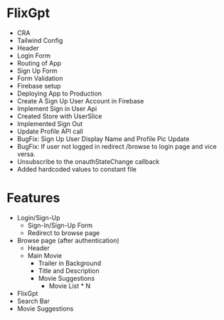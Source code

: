 # FlixGpt

- CRA
- Tailwind Config
- Header
- Login Form
- Routing of App
- Sign Up Form
- Form Validation
- Firebase setup
- Deploying App to Production
- Create A Sign Up User Account in Firebase
- Implement Sign in User Api
- Created Store with UserSlice
- Implemented Sign Out
- Update Profile API call
- BugFix: Sign Up User Display Name and Profile Pic Update
- BugFix: If user not logged in redirect /browse to login page and vice versa.
- Unsubscribe to the onauthStateChange callback
- Added hardcoded values to constant file

# Features

- Login/Sign-Up
  - Sign-In/Sign-Up Form
  - Redirect to browse page
- Browse page (after authentication)
  - Header
  - Main Movie
    - Trailer in Background
    - Title and Description
    - Movie Suggestions
      - Movie List \* N
- FlixGpt
- Search Bar
- Movie Suggestions
